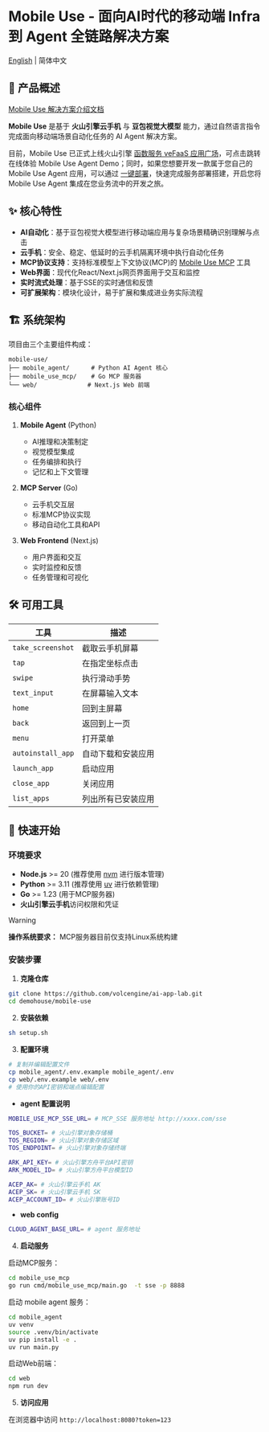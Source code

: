 # Mobile Use - 面向AI时代的移动端 Infra 到 Agent 全链路解决方案

[English](README.md) | 简体中文


## 🚀 产品概述

[Mobile Use 解决方案介绍文档](https://www.volcengine.com/docs/6394/1583515)

**Mobile Use** 是基于 **火山引擎云手机** 与 **豆包视觉大模型** 能力，通过自然语言指令完成面向移动端场景自动化任务的 AI Agent 解决方案。


目前，Mobile Use 已正式上线火山引擎 [函数服务 veFaaS 应用广场](https://console.volcengine.com/vefaas/region:vefaas+cn-beijing/market)，可点击跳转在线体验 Mobile Use Agent Demo；同时，如果您想要开发一款属于您自己的 Mobile Use Agent 应用，可以通过 [一键部署](https://console.volcengine.com/vefaas/region:vefaas+cn-beijing/application/create)，快速完成服务部署搭建，开启您将 Mobile Use Agent 集成在您业务流中的开发之旅。

## ✨ 核心特性

- **AI自动化**：基于豆包视觉大模型进行移动端应用与复杂场景精确识别理解与点击
- **云手机**：安全、稳定、低延时的云手机隔离环境中执行自动化任务
- **MCP协议支持**：支持标准模型上下文协议(MCP)的 [Mobile Use MCP](https://github.com/volcengine/mcp-server/tree/main/server/mcp_server_mobile_use) 工具
- **Web界面**：现代化React/Next.js网页界面用于交互和监控
- **实时流式处理**：基于SSE的实时通信和反馈
- **可扩展架构**：模块化设计，易于扩展和集成进业务实际流程

## 🏗️ 系统架构

项目由三个主要组件构成：

```
mobile-use/
├── mobile_agent/      # Python AI Agent 核心
├── mobile_use_mcp/    # Go MCP 服务器
└── web/              # Next.js Web 前端
```

### 核心组件

1. **Mobile Agent** (Python)
   - AI推理和决策制定
   - 视觉模型集成
   - 任务编排和执行
   - 记忆和上下文管理

2. **MCP Server** (Go)
   - 云手机交互层
   - 标准MCP协议实现
   - 移动自动化工具和API

3. **Web Frontend** (Next.js)
   - 用户界面和交互
   - 实时监控和反馈
   - 任务管理和可视化

## 🛠️ 可用工具

| 工具 | 描述 |
|------|------|
| `take_screenshot` | 截取云手机屏幕 |
| `tap` | 在指定坐标点击 |
| `swipe` | 执行滑动手势 |
| `text_input` | 在屏幕输入文本 |
| `home` | 回到主屏幕 |
| `back` | 返回到上一页 |
| `menu` | 打开菜单 |
| `autoinstall_app` | 自动下载和安装应用 |
| `launch_app` | 启动应用 |
| `close_app` | 关闭应用 |
| `list_apps` | 列出所有已安装应用 |

## 🚦 快速开始

### 环境要求

- **Node.js** >= 20 (推荐使用 [nvm](https://github.com/nvm-sh/nvm) 进行版本管理)
- **Python** >= 3.11 (推荐使用 [uv](https://docs.astral.sh/uv/) 进行依赖管理)
- **Go** >= 1.23 (用于MCP服务器)
- **火山引擎云手机**访问权限和凭证
> [!WARNING]
> **操作系统要求：** MCP服务器目前仅支持Linux系统构建


### 安装步骤

1. **克隆仓库**
```bash
git clone https://github.com/volcengine/ai-app-lab.git
cd demohouse/mobile-use
```

2. **安装依赖**
```bash
sh setup.sh
```

3. **配置环境**
```bash
# 复制并编辑配置文件
cp mobile_agent/.env.example mobile_agent/.env
cp web/.env.example web/.env
# 使用你的API密钥和端点编辑配置
```

* **agent 配置说明**
```bash
MOBILE_USE_MCP_SSE_URL= # MCP_SSE 服务地址 http://xxxx.com/sse

TOS_BUCKET= # 火山引擎对象存储桶
TOS_REGION= # 火山引擎对象存储区域
TOS_ENDPOINT= # 火山引擎对象存储终端

ARK_API_KEY= # 火山引擎方舟平台API密钥
ARK_MODEL_ID= # 火山引擎方舟平台模型ID

ACEP_AK= # 火山引擎云手机 AK
ACEP_SK= # 火山引擎云手机 SK
ACEP_ACCOUNT_ID= # 火山引擎账号ID
```

* **web config**

```bash
CLOUD_AGENT_BASE_URL= # agent 服务地址
```

4. **启动服务**

启动MCP服务：
```bash
cd mobile_use_mcp
go run cmd/mobile_use_mcp/main.go  -t sse -p 8888
```

启动 mobile agent 服务：
```bash
cd mobile_agent
uv venv
source .venv/bin/activate
uv pip install -e .
uv run main.py
```

启动Web前端：
```bash
cd web
npm run dev
```


5. **访问应用**

在浏览器中访问 `http://localhost:8080?token=123`
